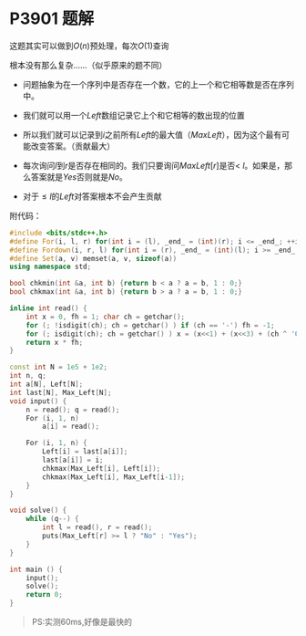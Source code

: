 # P3901 题解

这题其实可以做到$O(n)$预处理，每次$O(1)$查询

根本没有那么复杂……（似乎原来的题不同）


- 问题抽象为在一个序列中是否存在一个数，它的上一个和它相等数是否在序列中。

- 我们就可以用一个$Left$数组记录它上个和它相等的数出现的位置

- 所以我们就可以记录到$i$之前所有$Left$的最大值（$MaxLeft$），因为这个最有可能改变答案。（贡献最大）

- 每次询问$l$到$r$是否存在相同的。我们只要询问$MaxLeft[r]$是否$<$ $l$。如果是，那么答案就是$Yes$否则就是$No$。

- 对于$\le l$的$Left$对答案根本不会产生贡献

附代码：

```cpp
#include <bits/stdc++.h>
#define For(i, l, r) for(int i = (l), _end_ = (int)(r); i <= _end_; ++i)
#define Fordown(i, r, l) for(int i = (r), _end_ = (int)(l); i >= _end_; --i)
#define Set(a, v) memset(a, v, sizeof(a))
using namespace std;

bool chkmin(int &a, int b) {return b < a ? a = b, 1 : 0;}
bool chkmax(int &a, int b) {return b > a ? a = b, 1 : 0;}

inline int read() {
    int x = 0, fh = 1; char ch = getchar();
    for (; !isdigit(ch); ch = getchar() ) if (ch == '-') fh = -1;
    for (; isdigit(ch); ch = getchar() ) x = (x<<1) + (x<<3) + (ch ^ '0');
    return x * fh;
}

const int N = 1e5 + 1e2;
int n, q;
int a[N], Left[N];
int last[N], Max_Left[N];
void input() {
    n = read(); q = read();
    For (i, 1, n)
        a[i] = read();

    For (i, 1, n) {
        Left[i] = last[a[i]];
        last[a[i]] = i;
        chkmax(Max_Left[i], Left[i]);
        chkmax(Max_Left[i], Max_Left[i-1]);
    }
}

void solve() {
    while (q--) {
        int l = read(), r = read();
        puts(Max_Left[r] >= l ? "No" : "Yes");
    }
}

int main () {
    input();
    solve();
    return 0;
}
```
> PS:实测60ms,好像是最快的
